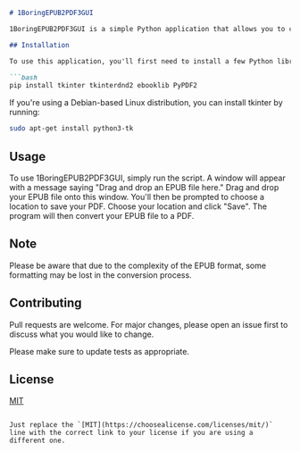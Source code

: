 ```markdown
# 1BoringEPUB2PDF3GUI

1BoringEPUB2PDF3GUI is a simple Python application that allows you to convert EPUB files to PDF format with a user-friendly drag-and-drop interface.

## Installation

To use this application, you'll first need to install a few Python libraries. You can do this by running the following command:

```bash
pip install tkinter tkinterdnd2 ebooklib PyPDF2
```

If you're using a Debian-based Linux distribution, you can install tkinter by running:

```bash
sudo apt-get install python3-tk
```

## Usage

To use 1BoringEPUB2PDF3GUI, simply run the script. A window will appear with a message saying "Drag and drop an EPUB file here." Drag and drop your EPUB file onto this window. You'll then be prompted to choose a location to save your PDF. Choose your location and click "Save". The program will then convert your EPUB file to a PDF.

## Note

Please be aware that due to the complexity of the EPUB format, some formatting may be lost in the conversion process.

## Contributing

Pull requests are welcome. For major changes, please open an issue first to discuss what you would like to change.

Please make sure to update tests as appropriate.

## License

[MIT](https://choosealicense.com/licenses/mit/)
```

Just replace the `[MIT](https://choosealicense.com/licenses/mit/)` line with the correct link to your license if you are using a different one.
